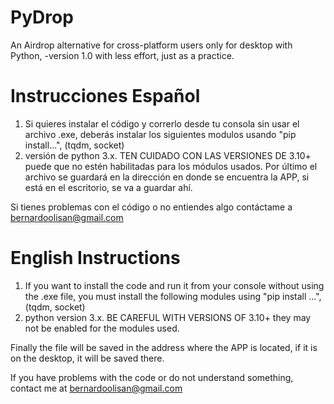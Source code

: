 # PyDrop
An Airdrop alternative for cross-platform users only for desktop with Python, -version 1.0
with less effort, just as a practice.


# Instrucciones Español
1. Si quieres instalar el código y correrlo desde tu consola sin usar el archivo .exe, deberás instalar los siguientes modulos usando "pip install...", (tqdm, socket)
2. versión de python 3.x. TEN CUIDADO CON LAS VERSIONES DE 3.10+ puede que no estén habilitadas para los módulos usados.
Por último el archivo se guardará en la dirección en donde se encuentra la APP, si está en el escritorio, se va a guardar ahí.

Si tienes problemas con el código o no entiendes algo contáctame a bernardoolisan@gmail.com
# English Instructions
1. If you want to install the code and run it from your console without using the .exe file, you must install the following modules using "pip install ...", (tqdm, socket)
2. python version 3.x. BE CAREFUL WITH VERSIONS OF 3.10+ they may not be enabled for the modules used.

Finally the file will be saved in the address where the APP is located, if it is on the desktop, it will be saved there.

If you have problems with the code or do not understand something, contact me at bernardoolisan@gmail.com

